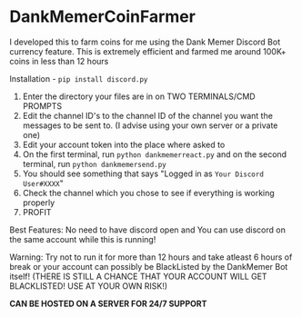 # DankMemerCoinFarmer
I developed this to farm coins for me using the Dank Memer Discord Bot currency feature. This is extremely efficient and farmed me around 100K+ coins in less than 12 hours

Installation - `pip install discord.py`

1. Enter the directory your files are in on TWO TERMINALS/CMD PROMPTS
2. Edit the channel ID's to the channel ID of the channel you want the messages to be sent to. (I advise using your own server or a private one)
3. Edit your account token into the place where asked to
4. On the first terminal, run `python dankmemerreact.py` and on the second terminal, run `python dankmemersend.py`
5. You should see something that says "Logged in as `Your Discord User#XXXX`"
6. Check the channel which you chose to see if everything is working properly
7. PROFIT

Best Features: No need to have discord open and You can use discord on the same account while this is running!

Warning: Try not to run it for more than 12 hours and take atleast 6 hours of break or your account can possibly be BlackListed by the DankMemer Bot itself! (THERE IS STILL A CHANCE THAT YOUR ACCOUNT WILL GET BLACKLISTED! USE AT YOUR OWN RISK!)

**CAN BE HOSTED ON A SERVER FOR 24/7 SUPPORT**
